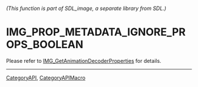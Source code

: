 ###### (This function is part of SDL_image, a separate library from SDL.)
# IMG_PROP_METADATA_IGNORE_PROPS_BOOLEAN

Please refer to [IMG_GetAnimationDecoderProperties](IMG_GetAnimationDecoderProperties) for details.

----
[CategoryAPI](CategoryAPI), [CategoryAPIMacro](CategoryAPIMacro)

